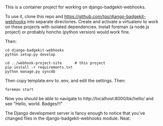 This is a container project for working on django-badgekit-webhooks.

To use it, clone this repo and https://github.com/tgs/django-badgekit-webhooks
into separate directories.  Create and activate a virtualenv to work on these
projects with isolated dependencies.  Install foreman (a node.js project) or
probably honcho (python version) would work fine.

Then:

    cd django-badgekit-webhooks
    python setup.py develop

    cd ../webhook-project-site      # this project
    pip install -r requirements.txt
    python manage.py syncdb

Then copy template.env to .env, and edit the settings.  Then:

    foreman start

Now you should be able to navigate to http://localhost:8000/bk/hello/ and
see "Hello, world. Badges!!!"

The Django development server is fancy enough to notice that you've changed
files in the django-badgekit-webhooks module.  Neat.

